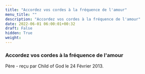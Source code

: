 ```yaml
---
title: "Accordez vos cordes à la fréquence de l'amour"
menu_title: ""
description: "Accordez vos cordes à la fréquence de l'amour"
date: 2022-06-01 06:00:01+00:32
draft: False
hidden: True
weight:
---
```

### Accordez vos cordes à la fréquence de l'amour

Père - reçu par Child of God le 24 Février 2013.



